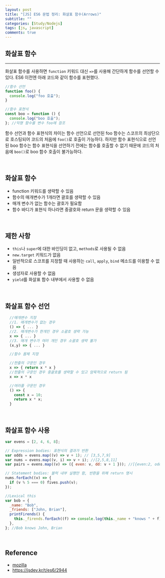 ```yaml
---
layout: post
title: "[JS] ES6 문법 정리: 화살표 함수(Arrows)"
subtitle: ""
categories: [Study/Nodejs]
tags: [js, javascript]
comments: true
---
```


## 화살표 함수

---

화살표 함수를 사용하면 `function` 키워드 대신 `=>`를 사용해 간단하게 함수를 선언할 수 있다. ES6 이전엔 아래 코드와 같이 함수를 표현했다.

```js
//함수 선언
function foo() {
  console.log("foo 호출");
}

//함수 표현식
const boo = function () {
  console.log("boo 호출");
}; //익명 함수를 변수 foo에 참조
```

함수 선언과 함수 표현식의 차이는 함수 선언으로 선언된 foo 함수는 스코프의 최상단으로 호스팅되어 코드의 처음에 `foo()`로 호출이 가능하다. 하지만 함수 표현식으로 선언된 boo 함수는 함수 표현식을 선언하기 전에는 함수를 호출할 수 없기 때문에 코드의 처음에 `boo()`로 boo 함수 호출이 불가능하다.

<br>

## 화살표 함수

- function 키워드를 생략할 수 있음
- 함수의 매개변수가 1개라면 괄호를 생략할 수 있음
- 매개 변수가 없는 함수는 괄호가 필요함
- 함수 바디가 표현식 하나라면 중괄호와 return 문을 생략할 수 있음

<br>

## 제한 사항

- `this`나 `super`에 대한 바인딩이 없고, `methods`로 사용될 수 없음
- `new.target` 키워드가 없음
- 일반적으로 스코프를 지정할 때 사용하는 `call`, `apply`, `bind` 메소드를 이용할 수 없음
- 생성자로 사용할 수 없음
- `yield`를 화살표 함수 내부에서 사용할 수 없음

<br>

## 화살표 함수 선언

```js
  //매개변수 지정
  //1. 매개변수가 없는 경우
  () => { ... }
  //2. 매개변수가 한개인 경우 소괄호 생략 가능
  x => { ... }
  //3. 매개 변수가 여러 개인 경우 소괄호 생략 불가
  (x,y) => { ... }

  //함수 몸체 지정

  //한줄의 구문인 경우
  x => { return x * x }
  //한줄의 구문인 경우 중괄호를 생략할 수 있고 암묵적으로 return 됨
  x => x * x

  //여러줄 구문인 경우
  () => {
    const x = 10;
    return x * x;
  }
```

<br>

## 화살표 함수 사용

```js
var evens = [2, 4, 6, 8];

// Expression bodies: 표현식의 결과가 반환
var odds = evens.map((v) => v + 1); // [3,5,7,9]
var nums = evens.map((v, i) => v + i); //[2,5,8,11]
var pairs = evens.map((v) => ({ even: v, dd: v + 1 })); //[{even:2, odd:3}, ...]

// Statement bodies: 블럭 내부 실행만 함, 반환을 위해 return 명시
nums.forEach((v) => {
  if (v % 5 === 0) fives.push(v);
});

//Lexical this
var bob = {
  _name: "Bob",
  _friends: ["John, Brian"],
  printFirends() {
    this._firends.forEach((f) => console.log(this._name + "knows " + f));
  },
}; //Bob knows John, Brian
```

<br>

## Reference

- [mozilla](https://developer.mozilla.org/ko/docs/Web/JavaScript/Reference/Functions/Arrow_functions)
- <https://jsdev.kr/t/es6/2944>
